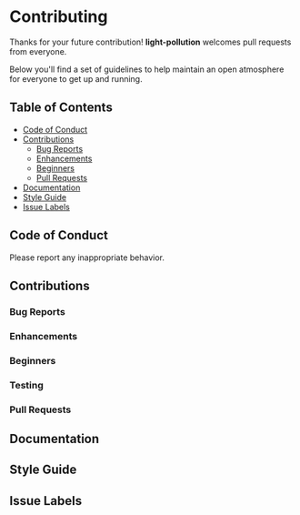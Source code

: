 # Contributing

Thanks for your future contribution! **light-pollution** welcomes pull requests from everyone.

Below you'll find a set of guidelines to help maintain an open atmosphere for everyone to get up and running.

## Table of Contents

- [Code of Conduct](#code-of-conduct)
- [Contributions](#contributions)
    - [Bug Reports](#bug-reports)
    - [Enhancements](#enhancements)
    - [Beginners](#beginners)
    - [Pull Requests](#pull-requests)
- [Documentation](#documentation)
- [Style Guide](#style-guide)
- [Issue Labels](#issue-labels)

## Code of Conduct

Please report any inappropriate behavior.

## Contributions

### Bug Reports

### Enhancements

### Beginners

### Testing

### Pull Requests

## Documentation

## Style Guide

## Issue Labels
